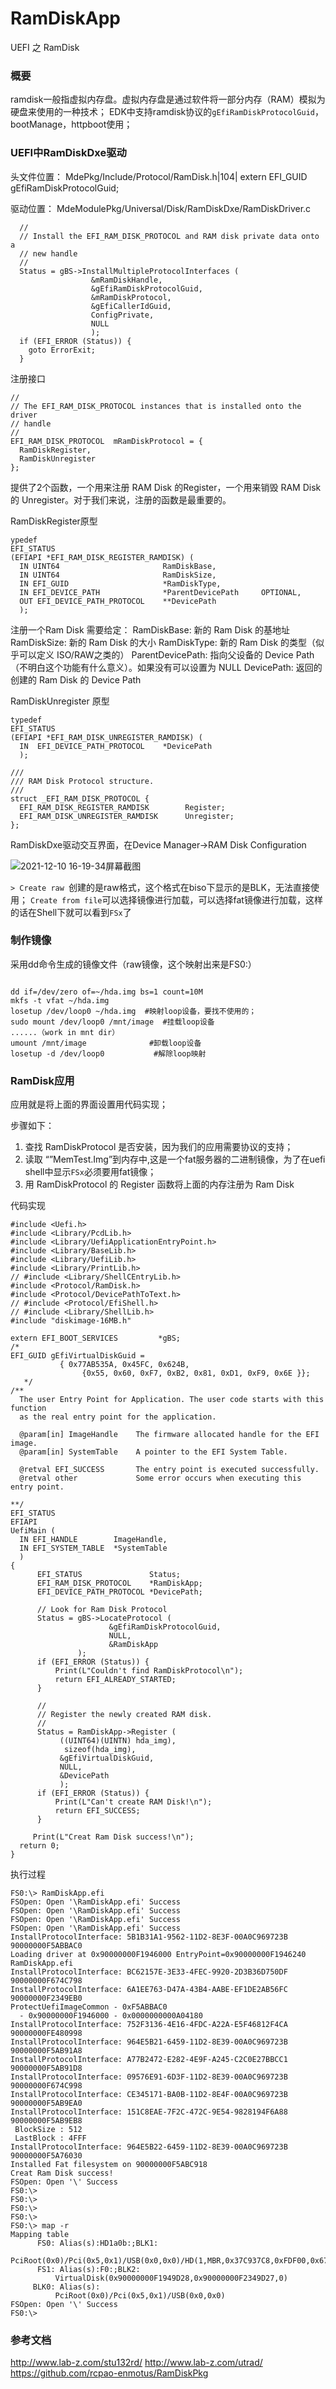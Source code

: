# RamDiskApp

UEFI 之 RamDisk


### 概要
ramdisk一般指虚拟内存盘。虚拟内存盘是通过软件将一部分内存（RAM）模拟为硬盘来使用的一种技术；
EDK中支持ramdisk协议的`gEfiRamDiskProtocolGuid`，bootManage，httpboot使用；

### UEFI中RamDiskDxe驱动
头文件位置：
MdePkg/Include/Protocol/RamDisk.h|104| extern EFI_GUID gEfiRamDiskProtocolGuid;

驱动位置：
MdeModulePkg/Universal/Disk/RamDiskDxe/RamDiskDriver.c

```
  //
  // Install the EFI_RAM_DISK_PROTOCOL and RAM disk private data onto a
  // new handle
  //
  Status = gBS->InstallMultipleProtocolInterfaces (
                  &mRamDiskHandle,
                  &gEfiRamDiskProtocolGuid,
                  &mRamDiskProtocol,
                  &gEfiCallerIdGuid,
                  ConfigPrivate,
                  NULL
                  );
  if (EFI_ERROR (Status)) {
    goto ErrorExit;
  }
```

注册接口
```
//
// The EFI_RAM_DISK_PROTOCOL instances that is installed onto the driver
// handle
//
EFI_RAM_DISK_PROTOCOL  mRamDiskProtocol = {
  RamDiskRegister,
  RamDiskUnregister
};
```
提供了2个函数，一个用来注册 RAM Disk 的Register，一个用来销毁 RAM Disk 的 Unregister。对于我们来说，注册的函数是最重要的。

RamDiskRegister原型
```
ypedef
EFI_STATUS
(EFIAPI *EFI_RAM_DISK_REGISTER_RAMDISK) (
  IN UINT64                       RamDiskBase,
  IN UINT64                       RamDiskSize,
  IN EFI_GUID                     *RamDiskType,
  IN EFI_DEVICE_PATH              *ParentDevicePath     OPTIONAL,
  OUT EFI_DEVICE_PATH_PROTOCOL    **DevicePath
  );

```
注册一个Ram Disk 需要给定：
RamDiskBase: 新的 Ram Disk 的基地址
RamDiskSize: 新的 Ram Disk 的大小
RamDiskType: 新的 Ram Disk 的类型（似乎可以定义 ISO/RAW之类的）
ParentDevicePath: 指向父设备的 Device Path（不明白这个功能有什么意义）。如果没有可以设置为 NULL
DevicePath: 返回的创建的 Ram Disk 的 Device Path

RamDiskUnregister 原型
```
typedef
EFI_STATUS
(EFIAPI *EFI_RAM_DISK_UNREGISTER_RAMDISK) (
  IN  EFI_DEVICE_PATH_PROTOCOL    *DevicePath
  );

///
/// RAM Disk Protocol structure.
///
struct _EFI_RAM_DISK_PROTOCOL {
  EFI_RAM_DISK_REGISTER_RAMDISK        Register;
  EFI_RAM_DISK_UNREGISTER_RAMDISK      Unregister;
};
```

RamDiskDxe驱动交互界面，在Device Manager->RAM Disk Configuration

![2021-12-10 16-19-34屏幕截图](https://gitee.com/zhubo-gitee/mydoc/raw/master/202112101621120.png)

`> Create raw `创建的是raw格式，这个格式在biso下显示的是BLK，无法直接使用；
` Create from file `可以选择镜像进行加载，可以选择fat镜像进行加载，这样的话在Shell下就可以看到`FSx`了

### 制作镜像

采用dd命令生成的镜像文件（raw镜像，这个映射出来是FS0:）

```

dd if=/dev/zero of=~/hda.img bs=1 count=10M
mkfs -t vfat ~/hda.img
losetup /dev/loop0 ~/hda.img  #映射loop设备，要找不使用的；
sudo mount /dev/loop0 /mnt/image  #挂载loop设备
......（work in mnt dir）
umount /mnt/image              #卸载loop设备
losetup -d /dev/loop0           #解除loop映射
```

### RamDisk应用

应用就是将上面的界面设置用代码实现；

步骤如下：
1.	查找 RamDiskProtocol 是否安装，因为我们的应用需要协议的支持；
2.	读取 “”MemTest.Img”到内存中,这是一个fat服务器的二进制镜像，为了在uefi shell中显示`FSx`必须要用fat镜像；
3.	用 RamDiskProtocol 的 Register 函数将上面的内存注册为 Ram Disk

代码实现

```
#include <Uefi.h>
#include <Library/PcdLib.h>
#include <Library/UefiApplicationEntryPoint.h>
#include <Library/BaseLib.h>
#include <Library/UefiLib.h>
#include <Library/PrintLib.h>
// #include <Library/ShellCEntryLib.h>
#include <Protocol/RamDisk.h>
#include <Protocol/DevicePathToText.h>
// #include <Protocol/EfiShell.h>
// #include <Library/ShellLib.h>
#include "diskimage-16MB.h"

extern EFI_BOOT_SERVICES         *gBS;
/*
EFI_GUID gEfiVirtualDiskGuid =
           { 0x77AB535A, 0x45FC, 0x624B,
                {0x55, 0x60, 0xF7, 0xB2, 0x81, 0xD1, 0xF9, 0x6E }};
   */
/**
  The user Entry Point for Application. The user code starts with this function
  as the real entry point for the application.

  @param[in] ImageHandle    The firmware allocated handle for the EFI image.
  @param[in] SystemTable    A pointer to the EFI System Table.

  @retval EFI_SUCCESS       The entry point is executed successfully.
  @retval other             Some error occurs when executing this entry point.

**/
EFI_STATUS
EFIAPI
UefiMain (
  IN EFI_HANDLE        ImageHandle,
  IN EFI_SYSTEM_TABLE  *SystemTable
  )
{
      EFI_STATUS               Status;
      EFI_RAM_DISK_PROTOCOL    *RamDiskApp;
      EFI_DEVICE_PATH_PROTOCOL *DevicePath;

      // Look for Ram Disk Protocol
      Status = gBS->LocateProtocol (
                      &gEfiRamDiskProtocolGuid,
                      NULL,
                      &RamDiskApp
               );
      if (EFI_ERROR (Status)) {
          Print(L"Couldn't find RamDiskProtocol\n");
          return EFI_ALREADY_STARTED;
      }

      //
      // Register the newly created RAM disk.
      //
      Status = RamDiskApp->Register (
           ((UINT64)(UINTN) hda_img),
            sizeof(hda_img),
           &gEfiVirtualDiskGuid,
           NULL,
           &DevicePath
           );
      if (EFI_ERROR (Status)) {
          Print(L"Can't create RAM Disk!\n");
          return EFI_SUCCESS;
      }

     Print(L"Creat Ram Disk success!\n");
  return 0;
}

```



执行过程

```
FS0:\> RamDiskApp.efi
FSOpen: Open '\RamDiskApp.efi' Success
FSOpen: Open '\RamDiskApp.efi' Success
FSOpen: Open '\RamDiskApp.efi' Success
FSOpen: Open '\RamDiskApp.efi' Success
InstallProtocolInterface: 5B1B31A1-9562-11D2-8E3F-00A0C969723B 90000000F5ABBAC0
Loading driver at 0x90000000F1946000 EntryPoint=0x90000000F1946240 RamDiskApp.efi
InstallProtocolInterface: BC62157E-3E33-4FEC-9920-2D3B36D750DF 90000000F674C798
InstallProtocolInterface: 6A1EE763-D47A-43B4-AABE-EF1DE2AB56FC 90000000F2349EB0
ProtectUefiImageCommon - 0xF5ABBAC0
  - 0x90000000F1946000 - 0x0000000000A04180
InstallProtocolInterface: 752F3136-4E16-4FDC-A22A-E5F46812F4CA 90000000FE480998
InstallProtocolInterface: 964E5B21-6459-11D2-8E39-00A0C969723B 90000000F5AB91A8
InstallProtocolInterface: A77B2472-E282-4E9F-A245-C2C0E27BBCC1 90000000F5AB91D8
InstallProtocolInterface: 09576E91-6D3F-11D2-8E39-00A0C969723B 90000000F674C998
InstallProtocolInterface: CE345171-BA0B-11D2-8E4F-00A0C969723B 90000000F5AB9EA0
InstallProtocolInterface: 151C8EAE-7F2C-472C-9E54-9828194F6A88 90000000F5AB9EB8
 BlockSize : 512
 LastBlock : 4FFF
InstallProtocolInterface: 964E5B22-6459-11D2-8E39-00A0C969723B 90000000F5A76030
Installed Fat filesystem on 90000000F5ABC918
Creat Ram Disk success!
FSOpen: Open '\' Success
FS0:\>
FS0:\>
FS0:\>
FS0:\>
FS0:\> map -r
Mapping table
      FS0: Alias(s):HD1a0b:;BLK1:
          PciRoot(0x0)/Pci(0x5,0x1)/USB(0x0,0x0)/HD(1,MBR,0x37C937C8,0xFDF00,0x67A100)
      FS1: Alias(s):F0:;BLK2:
          VirtualDisk(0x90000000F1949D28,0x90000000F2349D27,0)
     BLK0: Alias(s):
          PciRoot(0x0)/Pci(0x5,0x1)/USB(0x0,0x0)
FSOpen: Open '\' Success
FS0:\>

```



### 参考文档
http://www.lab-z.com/stu132rd/
http://www.lab-z.com/utrad/
https://github.com/rcpao-enmotus/RamDiskPkg


